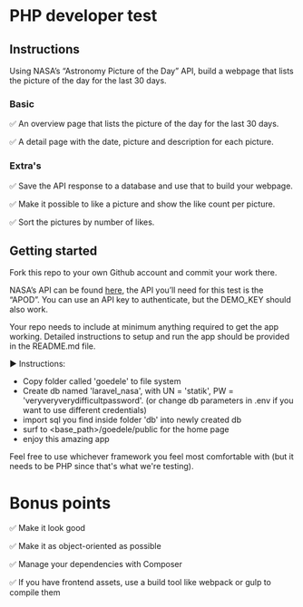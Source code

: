# PHP developer test
## Instructions
Using NASA’s “Astronomy Picture of the Day” API, build a webpage that lists the picture of the day for the last 30 days.

### Basic

:white_check_mark: An overview page that lists the picture of the day for the last 30 days.

:white_check_mark: A detail page with the date, picture and description for each picture.

### Extra's
:white_check_mark: Save the API response to a database and use that to build your webpage.

:white_check_mark: Make it possible to like a picture and show the like count per picture.

:white_check_mark: Sort the pictures by number of likes.

## Getting started
Fork this repo to your own Github account and commit your work there.

NASA’s API can be found [here](https://api.nasa.gov/#apod), the API you’ll need for this test is the “APOD”. You can use an API key to authenticate, but the DEMO_KEY should also work.

Your repo needs to include at minimum anything required to get the app working. Detailed instructions to setup and run the app should be provided in the README.md file.

:arrow_forward: Instructions:
- Copy folder called 'goedele' to file system
- Create db named 'laravel_nasa', with UN = 'statik', PW = 'veryveryverydifficultpassword'. (or change db parameters in .env if you want to use different credentials)
- import sql you find inside folder 'db' into newly created db  
- surf to <base_path>/goedele/public for the home page
- enjoy this amazing app

Feel free to use whichever framework you feel most comfortable with (but it needs to be PHP since that's what we're testing).

# Bonus points
:white_check_mark: Make it look good

:white_check_mark: Make it as object-oriented as possible

:white_check_mark: Manage your dependencies with Composer

:white_check_mark: If you have frontend assets, use a build tool like webpack or gulp to compile them
